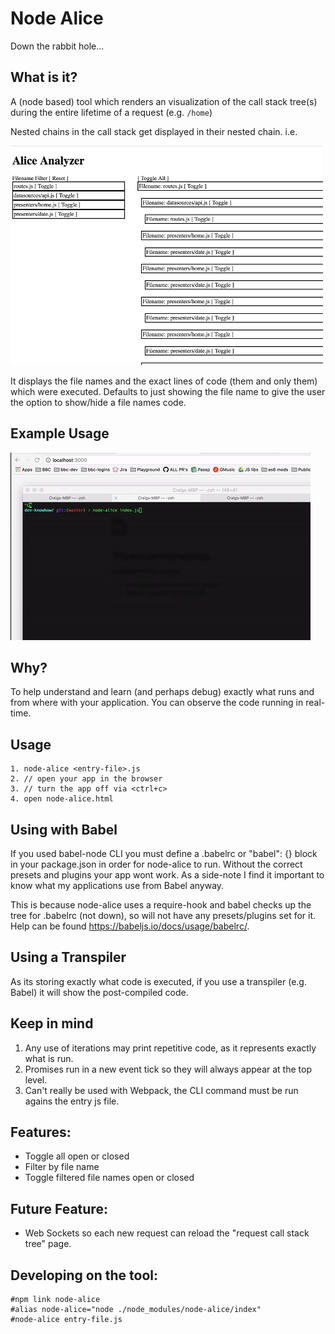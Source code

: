# Node Alice
Down the rabbit hole...

## What is it?

A (node based) tool which renders an visualization of the call stack tree(s) during the entire lifetime of a request (e.g. `/home`)

Nested chains in the call stack get displayed in their nested chain. i.e.

![alt tag](/imgs/analyser.png)

It displays the file names and the exact lines of code (them and only them) which were executed.
Defaults to just showing the file name to give the user the option to show/hide a file names code.

## Example Usage

![alt tag](/imgs/example-usage.gif)

## Why?
To help understand and learn (and perhaps debug) exactly what runs and from where with your application. You can observe the code running in real-time.

## Usage
    1. node-alice <entry-file>.js
    2. // open your app in the browser
    3. // turn the app off via <ctrl+c>
    4. open node-alice.html

## Using with Babel
If you used babel-node CLI you must define a .babelrc or "babel": {} block in your package.json in order for node-alice to run. Without the correct presets and plugins your app wont work. As a side-note I find it important to know what my applications use from Babel anyway.

This is because node-alice uses a require-hook and babel checks up the tree for .babelrc (not down), so will not have any presets/plugins set for it. Help can be found https://babeljs.io/docs/usage/babelrc/.

## Using a Transpiler
As its storing exactly what code is executed, if you use a transpiler (e.g. Babel) it will show the post-compiled code.

## Keep in mind
  1. Any use of iterations may print repetitive code, as it represents exactly what is run.
  2. Promises run in a new event tick so they will always appear at the top level.
  3. Can't really be used with Webpack, the CLI command must be run agains the entry js file.

## Features:
 - Toggle all open or closed
 - Filter by file name
 - Toggle filtered file names open or closed

## Future Feature:
 - Web Sockets so each new request can reload the "request call stack tree" page.

## Developing on the tool:

    #npm link node-alice
    #alias node-alice="node ./node_modules/node-alice/index"
    #node-alice entry-file.js
